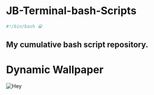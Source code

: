 # JB-Terminal-bash-Scripts
```bash
#!/bin/bash 😀
```
## My cumulative bash script repository.

# Dynamic Wallpaper

![Hey](https://github.com/GokselKUCUKSAHIN/JB-Terminal-bash-Scripts/tree/master/macOS/wallpaper/Always%20has%20been.heic?raw=true "Always has been")
